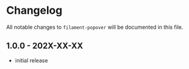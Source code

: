 # Changelog

All notable changes to `filament-popover` will be documented in this file.

## 1.0.0 - 202X-XX-XX

- initial release

